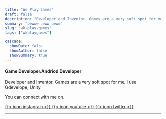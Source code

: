 ```yaml
---
title: "We Play Games"
draft: false
description: "Developer and Inventor. Games are a very soft spot for me."
summary: "pewww peww peww"
slug: "wk-play-games"
tags: ["wkplaygames"]

cascade:
  showDate: false
  showAuthor: false
  showSummary: true
---
```




#### Game Developer/Andriod Developer

Developer and Inventor. Games are a very soft spot for me. I use Gdevelope, Unity.


You can connect with me on.

[ {{< icon instagram >}} ](https://instagram.com/w.kjoshua) [ {{< icon youtube >}}  ](https://youtube.com/@w.kJoshua) [ {{< icon twitter >}}   ](https://twitter.com/wisekingj)

---
